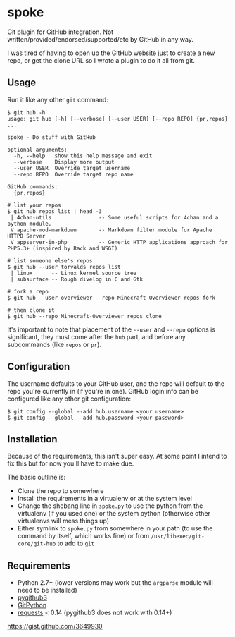 spoke
=======

Git plugin for GitHub integration. Not written/provided/endorsed/supported/etc
by GitHub in any way.

I was tired of having to open up the GitHub website just to create a new repo,
or get the clone URL so I wrote a plugin to do it all from git.

## Usage

Run it like any other ``git`` command:
~~~~
$ git hub -h
usage: git hub [-h] [--verbose] [--user USER] [--repo REPO] {pr,repos} ...

spoke - Do stuff with GitHub

optional arguments:
  -h, --help   show this help message and exit
  --verbose    Display more output
  --user USER  Override target username
  --repo REPO  Override target repo name

GitHub commands:
  {pr,repos}

# list your repos
$ git hub repos list | head -3
 | 4chan-utils               -- Some useful scripts for 4chan and a python module.
 V apache-mod-markdown       -- Markdown filter module for Apache HTTPD Server
 V appserver-in-php          -- Generic HTTP applications approach for PHP5.3+ (inspired by Rack and WSGI)

# list someone else's repos
$ git hub --user torvalds repos list
 | linux      -- Linux kernel source tree
 | subsurface -- Rough divelog in C and Gtk

# fork a repo
$ git hub --user overviewer --repo Minecraft-Overviewer repos fork

# then clone it
$ git hub --repo Minecraft-Overviewer repos clone
~~~~

It's important to note that placement of the ``--user`` and ``--repo`` options is
significant, they must come after the ``hub`` part, and before any subcommands (like
``repos`` or ``pr``).

## Configuration

The username defaults to your GitHub user, and the repo will default to the repo
you're currently in (if you're in one). GitHub login info can be configured like
any other git configuration:
~~~~
$ git config --global --add hub.username <your username>
$ git config --global --add hub.password <your password>
~~~~

## Installation
Because of the requirements, this isn't super easy. At some point I intend to
fix this but for now you'll have to make due.

The basic outline is:
  * Clone the repo to somewhere
  * Install the requirements in a virtualenv or at the system level
  * Change the shebang line in ``spoke.py`` to use the python from the virtualenv
    (if you used one) or the system python (otherwise other virtualenvs will mess
    things up)
  * Either symlink to ``spoke.py`` from somewhere in your path (to use the command
    by itself, which works fine) or from ``/usr/libexec/git-core/git-hub`` to add to
    ``git``

## Requirements
  * Python 2.7+ (lower versions may work but the ``argparse`` module will need
    to be installed)
  * [pygithub3](https://github.com/copitux/python-github3)
  * [GitPython](https://github.com/gitpython-developers/GitPython)
  * [requests](https://github.com/kennethreitz/requests) < 0.14 (pygithub3 does
    not work with 0.14+)

https://gist.github.com/3649930
